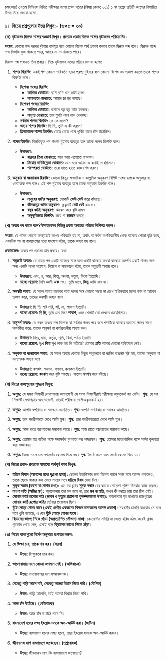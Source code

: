 চমৎকার! ৩৭তম বিসিএস লিখিত পরীক্ষার বাংলা প্রথম পত্রের (বিষয় কোড: ০০১) ১ নং প্রশ্নের প্রতিটি অংশের বিস্তারিত উত্তর নিচে দেওয়া হলো।

### **১। নিচের প্রশ্নগুলোর উত্তর লিখুন:- (৬×৫ = ৩০)**

**(ক) দৃষ্টান্তসহ দ্বিরুক্ত শব্দের সংজ্ঞার্থ লিখুন। প্রত্যেক প্রকার দ্বিরুক্ত শব্দের দৃষ্টান্তসহ পরিচয় দিন।**

**সংজ্ঞা:** কোনো শব্দ পরপর দুইবার ব্যবহৃত হয়ে কোনো বিশেষ অর্থ প্রকাশ করলে তাকে দ্বিরুক্ত শব্দ বলে। দ্বিরুক্ত শব্দে শব্দ বিভক্তি যুক্ত থাকতে পারে, আবার না-ও থাকতে পারে।

দ্বিরুক্ত শব্দ প্রধানত তিন প্রকার। নিচে দৃষ্টান্তসহ এদের পরিচয় দেওয়া হলো:

1.  **শব্দের দ্বিরুক্তি:** একই শব্দ কোনো পরিবর্তন ছাড়া পরপর দুইবার বসে কোনো বিশেষ অর্থ প্রকাশ করলে তাকে শব্দের দ্বিরুক্তি বলে।
    *   **বিশেষ্য শব্দের দ্বিরুক্তি:**
        *   **আধিক্য বোঝাতে:** রাশি রাশি ধান কাটা হলো।
        *   **সামান্যতা বোঝাতে:** আমার জ্বর জ্বর লাগছে।
    *   **বিশেষণ শব্দের দ্বিরুক্তি:**
        *   **আধিক্য বোঝাতে:** বাগানে বড় বড় আম ফলেছে।
        *   **সাদৃশ্য বোঝাতে:** তার মুখটা লাল লাল দেখাচ্ছে।
    *   **সর্বনাম শব্দের দ্বিরুক্তি:** কে কে এলো?
    *   **অব্যয় শব্দের দ্বিরুক্তি:** ছি ছি, তুমি এ কী করলে!
    *   **ক্রিয়াবাচক শব্দের দ্বিরুক্তি:** যেতে যেতে পথে পূর্ণিমা রাতে চাঁদ উঠেছিল।

2.  **পদের দ্বিরুক্তি:** বিভক্তিযুক্ত পদ পরপর দুইবার ব্যবহৃত হলে তাকে পদের দ্বিরুক্তি বলে।
    *   **উদাহরণ:**
        *   **বারবার ক্রিয়া বোঝাতে:** ভয়ে ভয়ে এগোতে লাগলাম।
        *   **ক্রিয়ার অবিচ্ছিন্নতা বোঝাতে:** মনে মনে আমিও এ কথাই ভাবছিলাম।
        *   **পরস্পরতা বোঝাতে:** তারা হাতে হাতে কাজ শেষ করল।

3.  **অনুকার বা ধ্বন্যাত্মক দ্বিরুক্তি:** কোনো কিছুর স্বাভাবিক বা কাল্পনিক অনুকরণ বিশিষ্ট শব্দের রূপকে অনুকার বা ধ্বন্যাত্মক শব্দ বলে। এই শব্দ দুইবার ব্যবহৃত হলে তাকে অনুকার দ্বিরুক্তি বলে।
    *   **উদাহরণ:**
        *   **মানুষের ধ্বনির অনুকরণ:** লোকটি **ভেউ ভেউ** করে কাঁদছে।
        *   **জীবজন্তুর ধ্বনির অনুকরণ:** কুকুরটি **ঘেউ ঘেউ** করছে।
        *   **বস্তুর ধ্বনির অনুকরণ:** ঝমঝম করে বৃষ্টি নামল।
        *   **অনুভূতিজাত দ্বিরুক্তি:** ভয়ে গা **ছমছম** করছে।

**(খ) অব্যয় পদ কাকে বলে? উদাহরণসহ বিভিন্ন প্রকার অব্যয়ের পরিচয় লিপিবদ্ধ করুন।**

**সংজ্ঞা:** যে পদের কোনো অবস্থাতেই রূপের পরিবর্তন হয় না, অর্থাৎ যা সর্বদা অপরিবর্তনীয় থেকে বাক্যের শোভা বৃদ্ধি করে, একাধিক পদ বা বাক্যাংশের মধ্যে সংযোগ ঘটায়, তাকে অব্যয় পদ বলে।

**প্রকারভেদ:** অব্যয় পদ প্রধানত চার প্রকার। যথা:

1.  **সমুচ্চয়ী অব্যয়:** যে অব্যয় পদ একটি বাক্যের সঙ্গে অন্য একটি বাক্যের অথবা বাক্যের অন্তর্গত একটি পদের সঙ্গে অন্য একটি পদের সংযোগ, বিয়োগ বা সংকোচন ঘটায়, তাকে সমুচ্চয়ী অব্যয় বলে।
    *   **উদাহরণ:** এবং, ও, আর, কিন্তু, অথবা, নতুবা, কিংবা ইত্যাদি।
    *   **বাক্যে প্রয়োগ:** তিনি জ্ঞানী **এবং** সৎ। তুমি যাবে, **কিন্তু** আমি যাব না।

2.  **অনন্বয়ী অব্যয়:** যে সকল অব্যয় বাক্যের অন্য পদের সঙ্গে কোনো সম্বন্ধ না রেখে স্বাধীনভাবে মনের ভাব বা আবেগ প্রকাশ করে, তাদের অনন্বয়ী অব্যয় বলে।
    *   **উদাহরণ:** ছি ছি, মরি মরি, হ্যাঁ, না, শাবাশ ইত্যাদি।
    *   **বাক্যে প্রয়োগ:** **ছি ছি**, তুমি এত নিচ! **শাবাশ**, এমন খেলাই তো দেখতে চেয়েছিলাম।

3.  **অনুসর্গ অব্যয়:** যে সকল অব্যয় শব্দ বিশেষ্য বা সর্বনাম পদের পরে বসে শব্দটিকে বাক্যের অন্যান্য পদের সাথে সম্পর্কিত করে, তাদের অনুসর্গ বা কর্মপ্রবচনীয় অব্যয় বলে।
    *   **উদাহরণ:** দিয়ে, দ্বারা, কর্তৃক, প্রতি, বিনা, পর্যন্ত ইত্যাদি।
    *   **বাক্যে প্রয়োগ:** দুঃখ **বিনা** সুখ লাভ হয় কি মহীতে? তোমার **প্রতি** আমার কোনো অভিযোগ নেই।

4.  **অনুকার বা ধ্বন্যাত্মক অব্যয়:** যে সকল অব্যয় কোনো কিছুর অনুকরণে বা ধ্বনির ব্যঞ্জনায় সৃষ্ট হয়, তাদের অনুকার বা ধ্বন্যাত্মক অব্যয় বলে।
    *   **উদাহরণ:** ঝমঝম, শনশন, গুনগুন, কলকল ইত্যাদি।
    *   **বাক্যে প্রয়োগ:** **ঝমঝম** করে বৃষ্টি পড়ছে। বাতাস **শনশন** করে বইছে।

**(গ) নিচের বাক্যগুলোর শুদ্ধরূপ লিখুন:**

1.  **অশুদ্ধ:** যে সমস্ত শিক্ষার্থী লেখাপড়ায় অমনযোগী সে সমস্ত শিক্ষার্থীরাই পরীক্ষায় অকৃতকার্য হয় বেশি।
    **শুদ্ধ:** যে সব শিক্ষার্থী লেখাপড়ায় অমনোযোগী, তারাই পরীক্ষায় বেশি অকৃতকার্য হয়।

2.  **অশুদ্ধ:** আপনি স্বপরিবার ও সবান্ধবে আমন্ত্রিত।
    **শুদ্ধ:** আপনি সপরিবার ও সবান্ধব আমন্ত্রিত।

3.  **অশুদ্ধ:** তার পরশ্রীকারতা দেখে আমি মুগ্ধ।
    **শুদ্ধ:** তার পরশ্রীকাতরতা দেখে আমি মুগ্ধ।

4.  **অশুদ্ধ:** আজ রাতে বজ্রপতনের সম্ভাবনা আছে।
    **শুদ্ধ:** আজ রাতে বজ্রপাতের সম্ভাবনা আছে।

5.  **অশুদ্ধ:** তোমার মত ব্যক্তির পক্ষে সদাসর্বদা কৃপণতা করা লজ্জাস্কর।
    **শুদ্ধ:** তোমার মতো ব্যক্তির পক্ষে সর্বদা কৃপণতা করা লজ্জাকর।

6.  **অশুদ্ধ:** জৈষ্ঠ্য মাসে তার সর্বজেষ্ঠ্য ছেলের বিয়ে হয়।
    **শুদ্ধ:** জ্যৈষ্ঠ মাসে তার জ্যেষ্ঠ ছেলের বিয়ে হয়।

**(ঘ) নিচের প্রবাদ-প্রবচনের সাহায্যে অর্থপূর্ণ বাক্য লিখুন:**

*   **হরিষে বিষাদ (আনন্দের মধ্যে দুঃখের ছায়া):** ছেলের উচ্চশিক্ষার জন্য বিদেশ গমনে সবার মনে আনন্দ থাকলেও, তাকে ছেড়ে থাকার কথা ভেবে মায়ের মনে **হরিষে বিষাদ** দেখা দিল।
*   **সুলুক সন্ধান (রহস্য বা গোপন তথ্য):** এত বড় চুরির **সুলুক সন্ধান** বের করতে গোয়েন্দা পুলিশ দিনরাত কাজ করছে।
*   **মন না মতি (অস্থির মন):** পড়াশোনায় তার মন বসে না, তার **মন না মতি**, কখন কী করতে চায় তার ঠিক নেই।
*   **সোনার কাঠি রূপোর কাঠি (জীবন ও মৃত্যুর প্রতীক বা পুনরুজ্জীবনের উপায়):** রাজকন্যার ঘুম ভাঙাতে রাজপুত্রের **সোনার কাঠি রূপোর কাঠি**র ছোঁয়ার প্রয়োজন ছিল।
*   **ঘুঁটে পোড়ে গোবর হাসে (একই শ্রেণীর একজনের বিপদে অন্যজনের আনন্দ প্রকাশ):** সহকর্মীর চাকরি যাওয়ায় সে মনে মনে খুশি হয়েছে, এ যেন **ঘুঁটে পোড়ে গোবর হাসে**।
*   **বিড়ালের ভাগ্যে শিকে ছেঁড়া (অপ্রত্যাশিত সৌভাগ্য লাভ):** কোনোদিন লটারি না জেতা করিম হঠাৎ করেই প্রথম পুরস্কার পেয়ে গেল, একেই বলে **বিড়ালের ভাগ্যে শিকে ছেঁড়া**।

**(ঙ) নিচের বাক্যগুলো নির্দেশ অনুসারে রূপান্তর করুন:**

1.  **যে ভিক্ষা চায়, তাকে দান কর। (সরল)**
    *   **উত্তর:** ভিক্ষুককে দান কর।

2.  **ভালোবাসার দানে কোনো অপমান নেই। (অস্তিবাচক)**
    *   **উত্তর:** ভালোবাসার দান সম্মানজনক।

3.  **যেহেতু গাড়ি আসে নাই, সেহেতু আমরা বিশ্রাম নিতে পারি। (যৌগিক)**
    *   **উত্তর:** গাড়ি আসেনি, তাই আমরা বিশ্রাম নিতে পারি।

4.  **আজ চাঁদ উঠেছে। (নেতিবাচক)**
    *   **উত্তর:** আজ চাঁদ না উঠে পারে নি।

5.  **বাংলাদেশ দলের লক্ষ্য ইংল্যান্ড দলকে অল-আউট করা। (জটিল)**
    *   **উত্তর:** বাংলাদেশ দলের লক্ষ্য হলো, তারা ইংল্যান্ড দলকে অল-আউট করবে।

6.  **জীবনানন্দ দাশ বাংলাদেশে জন্মেছেন। (প্রশ্নবোধক)**
    *   **উত্তর:** জীবনানন্দ দাশ কি বাংলাদেশে জন্মেছেন?